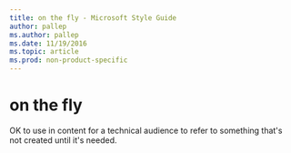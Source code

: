 ```yaml
---
title: on the fly - Microsoft Style Guide
author: pallep
ms.author: pallep
ms.date: 11/19/2016
ms.topic: article
ms.prod: non-product-specific
---
```


# on the fly

OK to use in content for a technical audience to refer to something that's not created until it's needed. 
